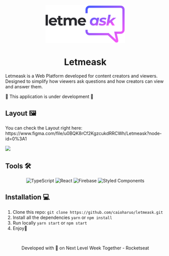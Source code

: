 <div align="center"> <img src="https://github.com/caioharuo/letmeask/blob/main/public/logo.svg" width="250px" /> <h1> Letmeask </h1> </div>
<p> Letmeask is a Web Platform developed for content creators and viewers. </br>
Designed to simplify how viewers ask questions and how creators can view and answer them. </p>

<p>🚧 This application is under development 🚧</p>

<h2>Layout 🖼️</h2>
<p>You can check the Layout right here: https://www.figma.com/file/u0BQK8rCf2KgzcukdRRCWh/Letmeask?node-id=0%3A1</p>

<img src="https://i.imgur.com/qO41kYN.png" /> 

<h2>Tools 🛠️</h2>

<div align="center">
  <img alt="TypeScript" src="https://img.shields.io/badge/typescript-%23007ACC.svg?style=for-the-badge&logo=typescript&logoColor=white"/>
  <img alt="React" src="https://img.shields.io/badge/react-%2320232a.svg?style=for-the-badge&logo=react&logoColor=%2361DAFB"/>
  <img alt="Firebase" src="https://img.shields.io/badge/firebase-%23039BE5.svg?style=for-the-badge&logo=firebase"/>
  <img alt="Styled Components" src="https://img.shields.io/badge/styled--components-DB7093?style=for-the-badge&logo=styled-components&logoColor=white"/>
</div>

## Installation 💻

1. Clone this repo: `git clone https://github.com/caioharuo/letmeask.git`
2. Install all the dependencies `yarn` or `npm install`
3. Run locally `yarn start` or `npm start`
4. Enjoy🎉

</br>

<p align="center">Developed with 💜 on Next Level Week Together - Rocketseat</p>
